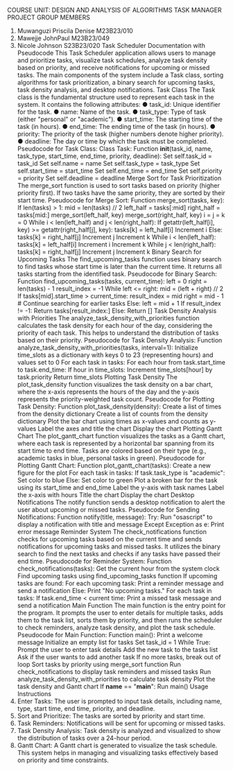 COURSE UNIT: DESIGN AND ANALYSIS OF ALGORITHMS
TASK MANAGER PROJECT
GROUP MEMBERS
1. Muwanguzi Priscila Denise M23B23/010
2. Mawejje JohnPaul M23B23/049
3. Nicole Johnson S23B23/020
Task Scheduler Documentation with Pseudocode
This Task Scheduler application allows users to manage and prioritize tasks, visualize task
schedules, analyze task density based on priority, and receive notifications for upcoming or
missed tasks. The main components of the system include a Task class, sorting algorithms for
task prioritization, a binary search for upcoming tasks, task density analysis, and desktop
notifications.
Task Class
The Task class is the fundamental structure used to represent each task in the system. It
contains the following attributes:
● task_id: Unique identifier for the task.
● name: Name of the task.
● task_type: Type of task (either "personal" or "academic").
● start_time: The starting time of the task (in hours).
● end_time: The ending time of the task (in hours).
● priority: The priority of the task (higher numbers denote higher priority).
● deadline: The day or time by which the task must be completed.
Pseudocode for Task Class:
Class Task:
Function __init__(task_id, name, task_type, start_time, end_time, priority, deadline):
Set self.task_id = task_id
Set self.name = name
Set self.task_type = task_type
Set self.start_time = start_time
Set self.end_time = end_time
Set self.priority = priority
Set self.deadline = deadline
Merge Sort for Task Prioritization
The merge_sort function is used to sort tasks based on priority (higher priority first). If two
tasks have the same priority, they are sorted by their start time.
Pseudocode for Merge Sort:
Function merge_sort(tasks, key):
If len(tasks) > 1:
mid = len(tasks) // 2
left_half = tasks[:mid]
right_half = tasks[mid:]
merge_sort(left_half, key)
merge_sort(right_half, key)
i = j = k = 0
While i < len(left_half) and j < len(right_half):
If getattr(left_half[i], key) >= getattr(right_half[j], key):
tasks[k] = left_half[i]
Increment i
Else:
tasks[k] = right_half[j]
Increment j
Increment k
While i < len(left_half):
tasks[k] = left_half[i]
Increment i
Increment k
While j < len(right_half):
tasks[k] = right_half[j]
Increment j
Increment k
Binary Search for Upcoming Tasks
The find_upcoming_tasks function uses binary search to find tasks whose start time is later
than the current time. It returns all tasks starting from the identified task.
Pseudocode for Binary Search:
Function find_upcoming_tasks(tasks, current_time):
left = 0
right = len(tasks) - 1
result_index = -1
While left <= right:
mid = (left + right) // 2
If tasks[mid].start_time > current_time:
result_index = mid
right = mid - 1 # Continue searching for earlier tasks
Else:
left = mid + 1
If result_index != -1:
Return tasks[result_index:]
Else:
Return []
Task Density Analysis with Priorities
The analyze_task_density_with_priorities function calculates the task density for
each hour of the day, considering the priority of each task. This helps to understand the
distribution of tasks based on their priority.
Pseudocode for Task Density Analysis:
Function analyze_task_density_with_priorities(tasks, interval=1):
Initialize time_slots as a dictionary with keys 0 to 23 (representing hours) and values set to 0
For each task in tasks:
For each hour from task.start_time to task.end_time:
If hour in time_slots:
Increment time_slots[hour] by task.priority
Return time_slots
Plotting Task Density
The plot_task_density function visualizes the task density on a bar chart, where the x-axis
represents the hours of the day and the y-axis represents the priority-weighted task count.
Pseudocode for Plotting Task Density:
Function plot_task_density(density):
Create a list of times from the density dictionary
Create a list of counts from the density dictionary
Plot the bar chart using times as x-values and counts as y-values
Label the axes and title the chart
Display the chart
Plotting Gantt Chart
The plot_gantt_chart function visualizes the tasks as a Gantt chart, where each task is
represented by a horizontal bar spanning from its start time to end time. Tasks are colored
based on their type (e.g., academic tasks in blue, personal tasks in green).
Pseudocode for Plotting Gantt Chart:
Function plot_gantt_chart(tasks):
Create a new figure for the plot
For each task in tasks:
If task.task_type is "academic":
Set color to blue
Else:
Set color to green
Plot a broken bar for the task using its start_time and end_time
Label the y-axis with task names
Label the x-axis with hours
Title the chart
Display the chart
Desktop Notifications
The notify function sends a desktop notification to alert the user about upcoming or missed
tasks.
Pseudocode for Sending Notifications:
Function notify(title, message):
Try:
Run "osascript" to display a notification with title and message
Except Exception as e:
Print error message
Reminder System
The check_notifications function checks for upcoming tasks based on the current time
and sends notifications for upcoming tasks and missed tasks. It utilizes the binary search to find
the next tasks and checks if any tasks have passed their end time.
Pseudocode for Reminder System:
Function check_notifications(tasks):
Get the current hour from the system clock
Find upcoming tasks using find_upcoming_tasks function
If upcoming tasks are found:
For each upcoming task:
Print a reminder message and send a notification
Else:
Print "No upcoming tasks."
For each task in tasks:
If task.end_time < current time:
Print a missed task message and send a notification
Main Function
The main function is the entry point for the program. It prompts the user to enter details for
multiple tasks, adds them to the task list, sorts them by priority, and then runs the scheduler to
check reminders, analyze task density, and plot the task schedule.
Pseudocode for Main Function:
Function main():
Print a welcome message
Initialize an empty list for tasks
Set task_id = 1
While True:
Prompt the user to enter task details
Add the new task to the tasks list
Ask if the user wants to add another task
If no more tasks, break out of loop
Sort tasks by priority using merge_sort function
Run check_notifications to display task reminders and missed tasks
Run analyze_task_density_with_priorities to calculate task density
Plot the task density and Gantt chart
If __name__ == "__main__":
Run main()
Usage Instructions
1. Enter Tasks: The user is prompted to input task details, including name, type, start time,
end time, priority, and deadline.
2. Sort and Prioritize: The tasks are sorted by priority and start time.
3. Task Reminders: Notifications will be sent for upcoming or missed tasks.
4. Task Density Analysis: Task density is analyzed and visualized to show the distribution
of tasks over a 24-hour period.
5. Gantt Chart: A Gantt chart is generated to visualize the task schedule.
This system helps in managing and visualizing tasks effectively based on priority and time
constraints.

